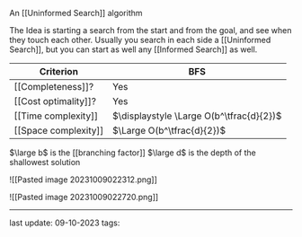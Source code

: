 An [[Uninformed Search]] algorithm

The Idea is starting a search from the start and from the goal, and see when they touch each other. Usually you search in each side a [[Uninformed Search]], but you can start as well any [[Informed Search]] as well.

| Criterion | BFS |
| --------- | --- |
| [[Completeness]]? | Yes |
| [[Cost optimality]]? | Yes |
| [[Time complexity]] | $\displaystyle \Large O(b^\tfrac{d}{2})$ |
| [[Space complexity]] | $\Large O(b^\tfrac{d}{2})$ |
$\large b$ is the [[branching factor]]
$\large d$ is the depth of the shallowest solution

![[Pasted image 20231009022312.png]]

![[Pasted image 20231009022720.png]]

---
last update: 09-10-2023
tags:
